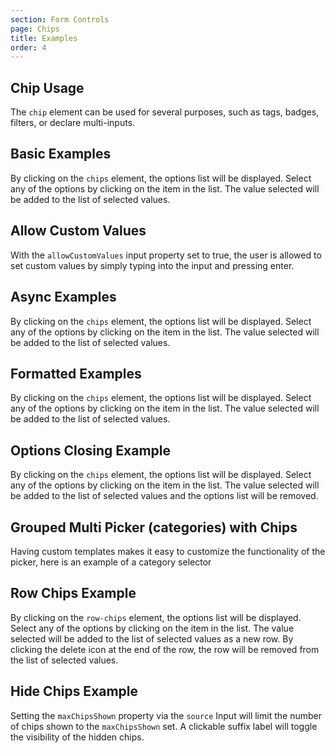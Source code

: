 ```yaml
---
section: Form Controls
page: Chips
title: Examples
order: 4
---
```


## Chip Usage

The `chip` element can be used for several purposes, such as tags, badges, filters, or declare multi-inputs.

<code-example example="chip-usage"></code-example>

## Basic Examples

By clicking on the `chips` element, the options list will be displayed. Select any of the options by clicking on the item in the list. The value selected will be added to the list of selected values.

<code-example example="basic-chips"></code-example>

## Allow Custom Values

With the `allowCustomValues` input property set to true, the user is allowed to set custom values by simply typing into the input and pressing enter.

<code-example example="custom-values"></code-example>

## Async Examples

By clicking on the `chips` element, the options list will be displayed. Select any of the options by clicking on the item in the list. The value selected will be added to the list of selected values.

<code-example example="async-chips"></code-example>

## Formatted Examples

By clicking on the `chips` element, the options list will be displayed. Select any of the options by clicking on the item in the list. The value selected will be added to the list of selected values.

<code-example example="formatted-chips"></code-example>

## Options Closing Example

By clicking on the `chips` element, the options list will be displayed. Select any of the options by clicking on the item in the list. The value selected will be added to the list of selected values and the options list will be removed.

<code-example example="close-on-select-chips"></code-example>

## Grouped Multi Picker (categories) with Chips

Having custom templates makes it easy to customize the functionality of the picker, here is an example of a category selector

<code-example example="grouped-multi-picker"></code-example>

## Row Chips Example

By clicking on the <code>row-chips</code> element, the options list will be displayed.  Select any of the options by clicking on the item in the list.  The value selected will be added to the list of selected values as a new row. By clicking the delete icon at the end of the row, the row will be removed from the list of selected values.
    
<code-example example="row-chips"></code-example>

## Hide Chips Example

Setting the `maxChipsShown` property via the `source` Input will limit the number of chips shown to the `maxChipsShown` set. A clickable suffix label will toggle the visibility of the hidden chips.

<code-example example="hide-chips"></code-example>